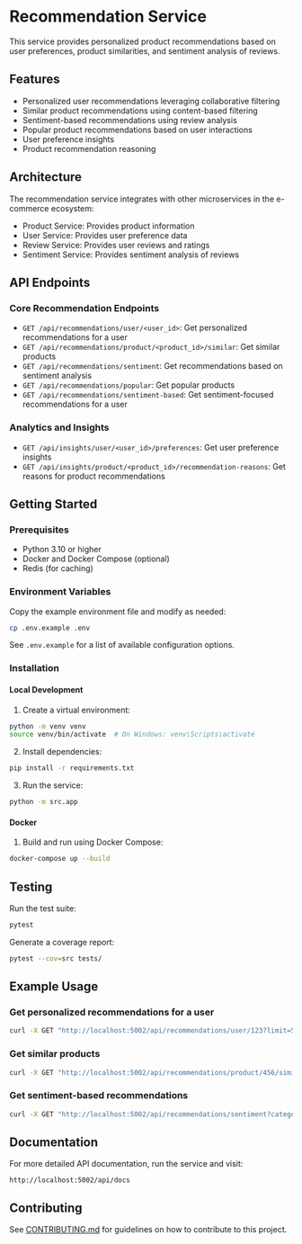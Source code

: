 # Recommendation Service

This service provides personalized product recommendations based on user preferences, product similarities, and sentiment analysis of reviews.

## Features

- Personalized user recommendations leveraging collaborative filtering
- Similar product recommendations using content-based filtering
- Sentiment-based recommendations using review analysis
- Popular product recommendations based on user interactions
- User preference insights
- Product recommendation reasoning

## Architecture

The recommendation service integrates with other microservices in the e-commerce ecosystem:

- Product Service: Provides product information
- User Service: Provides user preference data
- Review Service: Provides user reviews and ratings
- Sentiment Service: Provides sentiment analysis of reviews

## API Endpoints

### Core Recommendation Endpoints

- `GET /api/recommendations/user/<user_id>`: Get personalized recommendations for a user
- `GET /api/recommendations/product/<product_id>/similar`: Get similar products
- `GET /api/recommendations/sentiment`: Get recommendations based on sentiment analysis
- `GET /api/recommendations/popular`: Get popular products
- `GET /api/recommendations/sentiment-based`: Get sentiment-focused recommendations for a user

### Analytics and Insights

- `GET /api/insights/user/<user_id>/preferences`: Get user preference insights
- `GET /api/insights/product/<product_id>/recommendation-reasons`: Get reasons for product recommendations

## Getting Started

### Prerequisites

- Python 3.10 or higher
- Docker and Docker Compose (optional)
- Redis (for caching)

### Environment Variables

Copy the example environment file and modify as needed:

```bash
cp .env.example .env
```

See `.env.example` for a list of available configuration options.

### Installation

#### Local Development

1. Create a virtual environment:

```bash
python -m venv venv
source venv/bin/activate  # On Windows: venv\Scripts\activate
```

2. Install dependencies:

```bash
pip install -r requirements.txt
```

3. Run the service:

```bash
python -m src.app
```

#### Docker

1. Build and run using Docker Compose:

```bash
docker-compose up --build
```

## Testing

Run the test suite:

```bash
pytest
```

Generate a coverage report:

```bash
pytest --cov=src tests/
```

## Example Usage

### Get personalized recommendations for a user

```bash
curl -X GET "http://localhost:5002/api/recommendations/user/123?limit=5&include_sentiment=true"
```

### Get similar products

```bash
curl -X GET "http://localhost:5002/api/recommendations/product/456/similar?limit=5"
```

### Get sentiment-based recommendations

```bash
curl -X GET "http://localhost:5002/api/recommendations/sentiment?category=electronics&limit=10"
```

## Documentation

For more detailed API documentation, run the service and visit:

```
http://localhost:5002/api/docs
```

## Contributing

See [CONTRIBUTING.md](CONTRIBUTING.md) for guidelines on how to contribute to this project. 